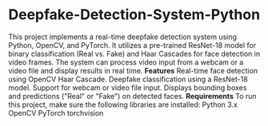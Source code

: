 # Deepfake-Detection-System-Python
This project implements a real-time deepfake detection system using Python, OpenCV, and PyTorch. It utilizes a pre-trained ResNet-18 model for binary classification (Real vs. Fake) and Haar Cascades for face detection in video frames. The system can process video input from a webcam or a video file and display results in real time.
**Features**
Real-time face detection using OpenCV Haar Cascade.
Deepfake classification using a ResNet-18 model.
Support for webcam or video file input.
Displays bounding boxes and predictions ("Real" or "Fake") on detected faces.
**Requirements**
To run this project, make sure the following libraries are installed:
Python 3.x
OpenCV
PyTorch
torchvision
